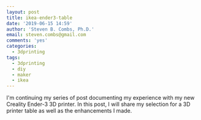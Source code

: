 ```yaml
---
layout: post
title: ikea-ender3-table
date: '2019-06-15 14:59'
author: 'Steven B. Combs, Ph.D.'
email: steven.combs@gmail.com
comments: 'yes'
categories:
  - 3dprinting
tags:
  - 3dprinting
  - diy
  - maker
  - ikea
---
```


I'm continuing my series of post documenting my experience with my new Creality Ender-3 3D printer. In this post, I will share my selection for a 3D printer table as well as the enhancements I made.
